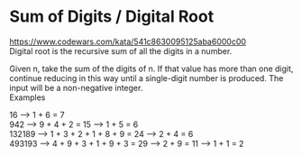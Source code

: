 # Sum of Digits / Digital Root
https://www.codewars.com/kata/541c8630095125aba6000c00<br/>
Digital root is the recursive sum of all the digits in a number.

Given n, take the sum of the digits of n. If that value has more than one digit, continue reducing in this way until a single-digit number is produced. The input will be a non-negative integer.
<br/>Examples<br/>

16  -->  1 + 6 = 7<br/>
942  -->  9 + 4 + 2 = 15  -->  1 + 5 = 6<br/>
132189  -->  1 + 3 + 2 + 1 + 8 + 9 = 24  -->  2 + 4 = 6<br/>
493193  -->  4 + 9 + 3 + 1 + 9 + 3 = 29  -->  2 + 9 = 11  -->  1 + 1 = 2<br/>


